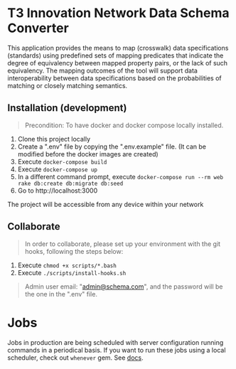 # T3 Innovation Network Data Schema Converter

This application provides the means to map (crosswalk) data specifications (standards) using predefined sets of mapping predicates that indicate the degree of equivalency between mapped property pairs, or the lack of such equivalency. The mapping outcomes of the tool will support data interoperability between data specifications based on the probabilities of matching or closely matching semantics.


## Installation (development)

> Precondition: To have docker and docker compose locally installed.

1. Clone this project locally
2. Create a ".env" file by copying the ".env.example" file. (It can be modified before the docker images are created)
2. Execute `docker-compose build`
3. Execute `docker-compose up`
4. In a different command prompt, execute `docker-compose run --rm web rake db:create db:migrate db:seed`
5. Go to http://localhost:3000

The project will be accessible from any device within your network

## Collaborate

> In order to collaborate, please set up your environment with the git hooks, following the steps below:

1. Execute `chmod +x scripts/*.bash`
2. Execute `./scripts/install-hooks.sh`

> Admin user email: "admin@schema.com", and the password will be the one in the ".env" file.

# Jobs

Jobs in production are being scheduled with server configuration running commands in a periodical basis.
If you want to run these jobs using a local scheduler, check out `whenever` gem. See [docs](https://github.com/javan/whenever).
